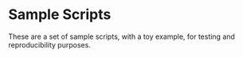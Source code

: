 # Sample Scripts

These are a set of sample scripts, with a toy example, for testing and reproducibility purposes.

